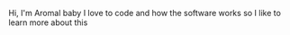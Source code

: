 Hi,
  I'm Aromal baby 
  I love to code and how the software works so I like to learn more about this
